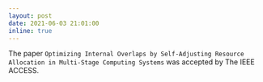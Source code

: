 ```yaml
---
layout: post
date: 2021-06-03 21:01:00
inline: true
---
```


The paper `Optimizing Internal Overlaps by Self-Adjusting Resource Allocation in Multi-Stage Computing Systems` was accepted by The IEEE ACCESS.
